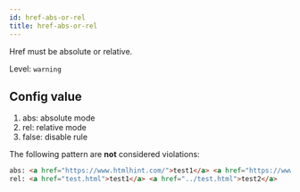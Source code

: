 ```yaml
---
id: href-abs-or-rel
title: href-abs-or-rel
---
```


Href must be absolute or relative.

Level: `warning`

## Config value

1. abs: absolute mode
2. rel: relative mode
3. false: disable rule

The following pattern are **not** considered violations:

<!-- prettier-ignore -->
```html
abs: <a href="https://www.htmlhint.com/">test1</a> <a href="https://www.github.com/">test2</a>
rel: <a href="test.html">test1</a> <a href="../test.html">test2</a>

```
